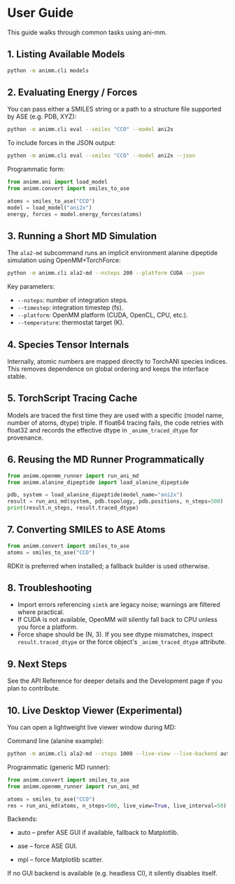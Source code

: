 # User Guide

This guide walks through common tasks using ani-mm.

## 1. Listing Available Models

```bash
python -m animm.cli models
```

## 2. Evaluating Energy / Forces

You can pass either a SMILES string or a path to a structure file supported by ASE (e.g. PDB, XYZ):

```bash
python -m animm.cli eval --smiles "CCO" --model ani2x
```

To include forces in the JSON output:

```bash
python -m animm.cli eval --smiles "CCO" --model ani2x --json
```

Programmatic form:

```python
from animm.ani import load_model
from animm.convert import smiles_to_ase

atoms = smiles_to_ase("CCO")
model = load_model("ani2x")
energy, forces = model.energy_forces(atoms)
```

## 3. Running a Short MD Simulation

The `ala2-md` subcommand runs an implicit environment alanine dipeptide simulation using OpenMM+TorchForce:

```bash
python -m animm.cli ala2-md --nsteps 200 --platform CUDA --json
```

Key parameters:

- `--nsteps`: number of integration steps.
- `--timestep`: integration timestep (fs).
- `--platform`: OpenMM platform (CUDA, OpenCL, CPU, etc.).
- `--temperature`: thermostat target (K).

## 4. Species Tensor Internals

Internally, atomic numbers are mapped directly to TorchANI species indices. This removes dependence on global ordering and keeps the interface stable.

## 5. TorchScript Tracing Cache

Models are traced the first time they are used with a specific (model name, number of atoms, dtype) triple. If float64 tracing fails, the code retries with float32 and records the effective dtype in `_animm_traced_dtype` for provenance.

## 6. Reusing the MD Runner Programmatically

```python
from animm.openmm_runner import run_ani_md
from animm.alanine_dipeptide import load_alanine_dipeptide

pdb, system = load_alanine_dipeptide(model_name="ani2x")
result = run_ani_md(system, pdb.topology, pdb.positions, n_steps=500)
print(result.n_steps, result.traced_dtype)
```

## 7. Converting SMILES to ASE Atoms

```python
from animm.convert import smiles_to_ase
atoms = smiles_to_ase("CCO")
```

RDKit is preferred when installed; a fallback builder is used otherwise.

## 8. Troubleshooting

- Import errors referencing `simtk` are legacy noise; warnings are filtered where practical.
- If CUDA is not available, OpenMM will silently fall back to CPU unless you force a platform.
- Force shape should be (N, 3). If you see dtype mismatches, inspect `result.traced_dtype` or the force object's `_animm_traced_dtype` attribute.

## 9. Next Steps

See the API Reference for deeper details and the Development page if you plan to contribute.

## 10. Live Desktop Viewer (Experimental)

You can open a lightweight live viewer window during MD:

Command line (alanine example):

```bash
python -m animm.cli ala2-md --steps 1000 --live-view --live-backend auto
```

Programmatic (generic MD runner):

```python
from animm.convert import smiles_to_ase
from animm.openmm_runner import run_ani_md

atoms = smiles_to_ase("CCO")
res = run_ani_md(atoms, n_steps=500, live_view=True, live_interval=50)
```

Backends:

- auto – prefer ASE GUI if available, fallback to Matplotlib.

- ase – force ASE GUI.

- mpl – force Matplotlib scatter.

If no GUI backend is available (e.g. headless CI), it silently disables itself.
